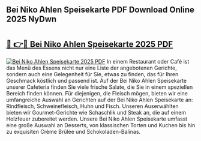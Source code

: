 ## Bei Niko Ahlen Speisekarte PDF Download Online 2025 NyDwn

# <h2><a href="http://gcd3ell.nevu.top/?p=Bei+Niko+Ahlen+Speisekarte">🔗 👉🔴 Bei Niko Ahlen Speisekarte 2025 PDF</a></h2>

[![Bei Niko Ahlen Speisekarte 2025 PDF](https://i.imgur.com/dBaPXMq.png)](http://gcd3ell.nevu.top/?p=Bei+Niko+Ahlen+Speisekarte)
In einem Restaurant oder Café ist das Menü des Essens nicht nur eine Liste der angebotenen Gerichte, sondern auch eine Gelegenheit für Sie, etwas zu finden, das für Ihren Geschmack köstlich und passend ist. Auf der Bei Niko Ahlen Speisekarte unserer Cafeteria finden Sie viele frische Salate, die Sie in einem speziellen Bereich finden können. Für diejenigen, die Fleisch mögen, bieten wir eine umfangreiche Auswahl an Gerichten auf der Bei Niko Ahlen Speisekarte an: Rindfleisch, Schweinefleisch, Huhn und Fisch. Unseren Auserwählten bieten wir Gourmet-Gerichte wie Schaschlik und Steak an, die auf einem Holzfeuer zubereitet werden. Unsere Bei Niko Ahlen Speisekarte umfasst eine große Auswahl an Desserts, von klassischen Torten und Kuchen bis hin zu exquisiten Crème Brûlée und Schokoladen-Balinas.
